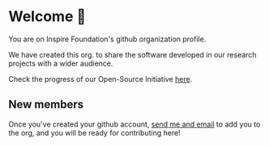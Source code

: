 # Welcome :wave:

You are on Inspire Foundation's github organization profile.

We have created this org. to share the software developed in our research projects with a wider audience.

Check the progress of our Open-Source Initiative [here](https://github.com/orgs/InspireFoundationEc/projects/1).

## New members
Once you've created your github account, [send me and email](mailto:linomp95@hotmail.com?subject=[Inspire%20Foundation]%20New%20Github%20Org%20Member) to add you to the org, and you will be ready for contributing here!
